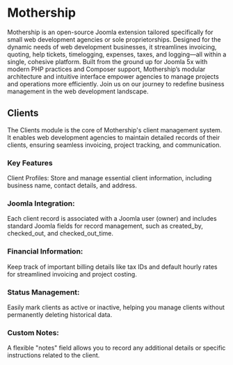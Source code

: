 # Mothership
Mothership is an open-source Joomla extension tailored specifically for small web development agencies or sole proprietorships. Designed for the dynamic needs of web development businesses, it streamlines invoicing, quoting, help tickets, timelogging, expenses, taxes, and logging—all within a single, cohesive platform. Built from the ground up for Joomla 5x with modern PHP practices and Composer support, Mothership’s modular architecture and intuitive interface empower agencies to manage projects and operations more efficiently. Join us on our journey to redefine business management in the web development landscape.

## Clients
The Clients module is the core of Mothership's client management system. It enables web development agencies to maintain detailed records of their clients, ensuring seamless invoicing, project tracking, and communication.

### Key Features
Client Profiles:
Store and manage essential client information, including business name, contact details, and address.

### Joomla Integration:
Each client record is associated with a Joomla user (owner) and includes standard Joomla fields for record management, such as created_by, checked_out, and checked_out_time.

### Financial Information:
Keep track of important billing details like tax IDs and default hourly rates for streamlined invoicing and project costing.

### Status Management:
Easily mark clients as active or inactive, helping you manage clients without permanently deleting historical data.

### Custom Notes:
A flexible "notes" field allows you to record any additional details or specific instructions related to the client.
